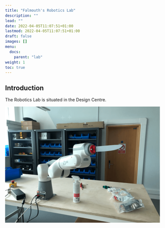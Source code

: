 ```yaml
---
title: "Falmouth's Robotics Lab"
description: ""
lead: ""
date: 2022-04-05T11:07:51+01:00
lastmod: 2022-04-05T11:07:51+01:00
draft: false
images: []
menu:
  docs:
    parent: "lab"
weight: 1
toc: true
---
```


## Introduction

The Robotics Lab is situated in the Design Centre.

![Image](knife-robot.png "Knife attached to EVA Robot Arm")